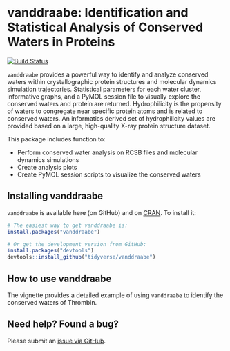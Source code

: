 # vanddraabe: Identification and Statistical Analysis of Conserved Waters in Proteins
[![Build Status](https://travis-ci.org/exesposito/vanddraabe.svg?branch=master)](https://travis-ci.org/exeResearch/vanddraabe)

`vanddraabe` provides a powerful way to identify and analyze conserved waters within crystallographic protein structures and molecular dynamics simulation trajectories. Statistical parameters for each water cluster, informative graphs, and a PyMOL session file to visually explore the conserved waters and protein are returned. Hydrophilicity is the propensity of waters to congregate near specific protein atoms and is related to conserved waters. An informatics derived set of hydrophilicity values are provided based on a large, high-quality X-ray protein structure dataset.

This package includes function to:

* Perform conserved water analysis on RCSB files and molecular dynamics simulations
* Create analysis plots
* Create PyMOL session scripts to visualize the conserved waters


## Installing vanddraabe

`vanddraabe` is available here (on GitHub) and on [CRAN](https://cran.r-project.org/package=vanddraabe). To install it:

```r
# The easiest way to get vanddraabe is:
install.packages("vanddraabe")

# Or get the development version from GitHub:
install.packages("devtools")
devtools::install_github("tidyverse/vanddraabe")
```

## How to use vanddraabe

The vignette provides a detailed example of using `vanddraabe` to identify the conserved waters of Thrombin.


## Need help? Found a bug?

Please submit an [issue via GitHub](https://github.com/exeResearch/vanddraabe/issues).

